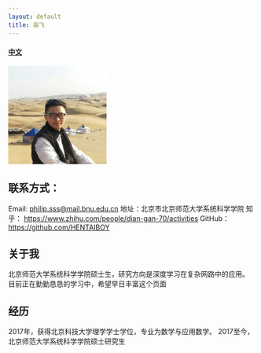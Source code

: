 ```yaml
---
layout: default
title: 高飞
---
```



#### [中文](https://bnusss.github.io/person/gao-fei.html)


<img src="/img/people/gaofei.png" height="200px"/>


## 联系方式：
Email: philip.sss@mail.bnu.edu.cn
地址：北京市北京师范大学系统科学学院
知乎： https://www.zhihu.com/people/dian-gan-70/activities
GitHub： https://github.com/HENTAIBOY

## 关于我
北京师范大学系统科学学院硕士生，研究方向是深度学习在复杂网路中的应用。
目前正在勤勤恳恳的学习中，希望早日丰富这个页面


## 经历
2017年，获得北京科技大学理学学士学位，专业为数学与应用数学。
2017至今，北京师范大学系统科学学院硕士研究生
